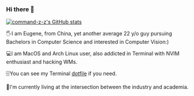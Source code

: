 ### Hi there 👋

[![command-z-z's GitHub stats](https://github-readme-stats.vercel.app/api?username=command-z-z&show_icons=true&bg_color=303446&text_color=c6d0f5&icon_color=ca9ee6&title_color=81c8be)](https://github.com/command-z-z)

<!-- [![Top Langs](https://github-readme-stats.vercel.app/api/top-langs/?username=command-z-z&bg_color=303446&text_color=c6d0f5&icon_color=ca9ee6&title_color=81c8be)](https://github.com/command-z-z) -->

<!-- **command-z-z/command-z-z** is a ✨ _special_ ✨ repository because its `README.md` (this file) appears on your GitHub profile. -->

🖐️I am Eugene, from China, yet another average 22 y/o guy pursuing Bachelors in Computer Science and interested in Computer Vision:)

💻I am MacOS and Arch Linux user, also addicted in Terminal with NVIM enthusiast and hacking WMs. 

🗄️You can see my Terminal [dotfile](https://github.com/command-z-z/dotfiles) if you need.

🧘I'm currently living at the intersection between the industry and academia.

